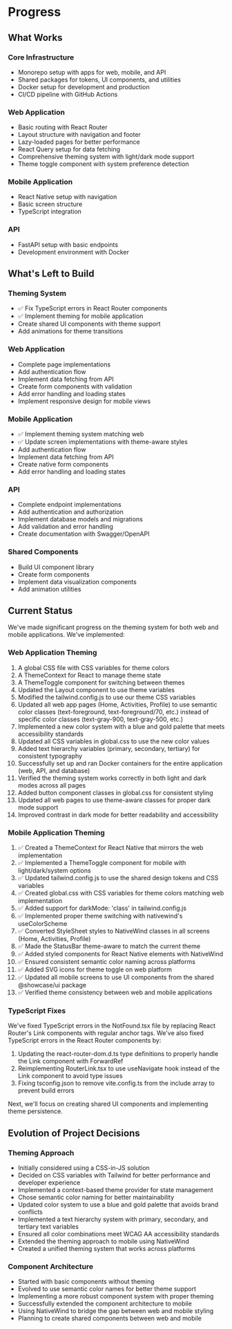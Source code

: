 # Progress

## What Works

### Core Infrastructure

- Monorepo setup with apps for web, mobile, and API
- Shared packages for tokens, UI components, and utilities
- Docker setup for development and production
- CI/CD pipeline with GitHub Actions

### Web Application

- Basic routing with React Router
- Layout structure with navigation and footer
- Lazy-loaded pages for better performance
- React Query setup for data fetching
- Comprehensive theming system with light/dark mode support
- Theme toggle component with system preference detection

### Mobile Application

- React Native setup with navigation
- Basic screen structure
- TypeScript integration

### API

- FastAPI setup with basic endpoints
- Development environment with Docker

## What's Left to Build

### Theming System

- ✅ Fix TypeScript errors in React Router components
- ✅ Implement theming for mobile application
- Create shared UI components with theme support
- Add animations for theme transitions

### Web Application

- Complete page implementations
- Add authentication flow
- Implement data fetching from API
- Create form components with validation
- Add error handling and loading states
- Implement responsive design for mobile views

### Mobile Application

- ✅ Implement theming system matching web
- ✅ Update screen implementations with theme-aware styles
- Add authentication flow
- Implement data fetching from API
- Create native form components
- Add error handling and loading states

### API

- Complete endpoint implementations
- Add authentication and authorization
- Implement database models and migrations
- Add validation and error handling
- Create documentation with Swagger/OpenAPI

### Shared Components

- Build UI component library
- Create form components
- Implement data visualization components
- Add animation utilities

## Current Status

We've made significant progress on the theming system for both web and mobile applications. We've implemented:

### Web Application Theming

1. A global CSS file with CSS variables for theme colors
2. A ThemeContext for React to manage theme state
3. A ThemeToggle component for switching between themes
4. Updated the Layout component to use theme variables
5. Modified the tailwind.config.js to use our theme CSS variables
6. Updated all web app pages (Home, Activities, Profile) to use semantic color classes (text-foreground, text-foreground/70, etc.) instead of specific color classes (text-gray-900, text-gray-500, etc.)
7. Implemented a new color system with a blue and gold palette that meets accessibility standards
8. Updated all CSS variables in global.css to use the new color values
9. Added text hierarchy variables (primary, secondary, tertiary) for consistent typography
10. Successfully set up and ran Docker containers for the entire application (web, API, and database)
11. Verified the theming system works correctly in both light and dark modes across all pages
12. Added button component classes in global.css for consistent styling
13. Updated all web pages to use theme-aware classes for proper dark mode support
14. Improved contrast in dark mode for better readability and accessibility

### Mobile Application Theming

1. ✅ Created a ThemeContext for React Native that mirrors the web implementation
2. ✅ Implemented a ThemeToggle component for mobile with light/dark/system options
3. ✅ Updated tailwind.config.js to use the shared design tokens and CSS variables
4. ✅ Created global.css with CSS variables for theme colors matching web implementation
5. ✅ Added support for darkMode: 'class' in tailwind.config.js
6. ✅ Implemented proper theme switching with nativewind's useColorScheme
7. ✅ Converted StyleSheet styles to NativeWind classes in all screens (Home, Activities, Profile)
8. ✅ Made the StatusBar theme-aware to match the current theme
9. ✅ Added styled components for React Native elements with NativeWind
10. ✅ Ensured consistent semantic color naming across platforms
11. ✅ Added SVG icons for theme toggle on web platform
12. ✅ Updated all mobile screens to use UI components from the shared @showcase/ui package
13. ✅ Verified theme consistency between web and mobile applications

### TypeScript Fixes

We've fixed TypeScript errors in the NotFound.tsx file by replacing React Router's Link components with regular anchor tags. We've also fixed TypeScript errors in the React Router components by:

1. Updating the react-router-dom.d.ts type definitions to properly handle the Link component with ForwardRef
2. Reimplementing RouterLink.tsx to use useNavigate hook instead of the Link component to avoid type issues
3. Fixing tsconfig.json to remove vite.config.ts from the include array to prevent build errors

Next, we'll focus on creating shared UI components and implementing theme persistence.

## Evolution of Project Decisions

### Theming Approach

- Initially considered using a CSS-in-JS solution
- Decided on CSS variables with Tailwind for better performance and developer experience
- Implemented a context-based theme provider for state management
- Chose semantic color naming for better maintainability
- Updated color system to use a blue and gold palette that avoids brand conflicts
- Implemented a text hierarchy system with primary, secondary, and tertiary text variables
- Ensured all color combinations meet WCAG AA accessibility standards
- Extended the theming approach to mobile using NativeWind
- Created a unified theming system that works across platforms

### Component Architecture

- Started with basic components without theming
- Evolved to use semantic color names for better theme support
- Implementing a more robust component system with proper theming
- Successfully extended the component architecture to mobile
- Using NativeWind to bridge the gap between web and mobile styling
- Planning to create shared components between web and mobile
